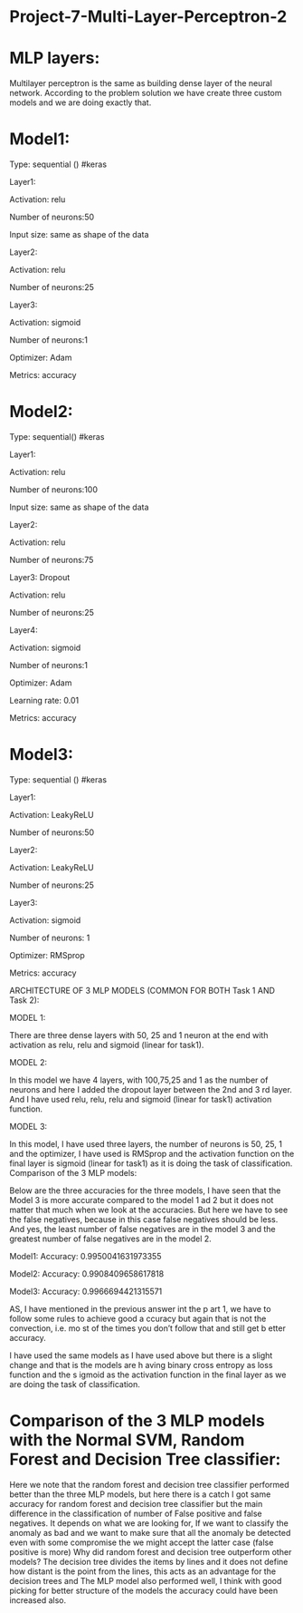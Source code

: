 # Project-7-Multi-Layer-Perceptron-2




# MLP layers:
Multilayer perceptron is the same as building dense layer of the neural network. 
According to the problem solution we have create three custom models and we 
are doing exactly that. 

# Model1:
Type: sequential () #keras

Layer1:

Activation: relu

Number of neurons:50

Input size: same as shape of the data

Layer2:

Activation: relu

Number of neurons:25

Layer3:

Activation: sigmoid

Number of neurons:1

Optimizer: Adam

Metrics: accuracy


# Model2:

Type: sequential() #keras

Layer1:

Activation: relu

Number of neurons:100

Input size: same as shape of the data

Layer2:

Activation: relu

Number of neurons:75

Layer3: Dropout

Activation: relu

Number of neurons:25

Layer4:

Activation: sigmoid

Number of neurons:1

Optimizer: Adam

Learning rate: 0.01

Metrics: accuracy

# Model3:

Type: sequential () #keras

Layer1:

Activation: LeakyReLU

Number of neurons:50

Layer2:

Activation: LeakyReLU

Number of neurons:25

Layer3:

Activation: sigmoid

Number of neurons: 1

Optimizer: RMSprop

Metrics: accuracy

ARCHITECTURE OF 3 MLP MODELS (COMMON FOR BOTH
Task 1 AND Task 2):

MODEL 1:

There are three dense layers with 50, 25 and 1 neuron at the end with 
activation as relu, relu and sigmoid (linear for task1).

MODEL 2:

In this model we have 4 layers, with 100,75,25 and 1 as the number of neurons 
and here I added the dropout layer between the 2nd and 3
rd layer. And I have 
used relu, relu, relu and sigmoid (linear for task1) activation function.

MODEL 3:

In this model, I have used three layers, the number of neurons is 50, 25, 1 and 
the optimizer, I have used is RMSprop and the activation function on the final 
layer is sigmoid (linear for task1) as it is doing the task of classification.
Comparison of the 3 MLP models:

Below are the three accuracies for the three models, I have seen that the 
Model 3 is more accurate compared to the model 1 ad 2 but it does not matter 
that much when we look at the accuracies. But here we have to see the false 
negatives, because in this case false negatives should be less. And yes, the least 
number of false negatives are in the model 3 and the greatest number of false 
negatives are in the model 2.

Model1: Accuracy: 0.9950041631973355

Model2: Accuracy: 0.9908409658617818

Model3: Accuracy: 0.9966694421315571

AS, I have mentioned in the previous answer int the p
art 1, we have to follow some rules to achieve good a
ccuracy but again that is not the convection, i.e. mo
st of the times you don’t follow that and still get b
etter accuracy.

I have used the same models as I have used above but 
there is a slight change and that is the models are h
aving binary cross entropy as loss function and the s
igmoid as the activation function in the final layer 
as we are doing the task of classification.

# Comparison of the 3 MLP models with the Normal SVM, Random Forest and Decision Tree classifier:

Here we note that the random forest and decision tree classifier performed
better than the three MLP models, but here there is a catch I got same 
accuracy for random forest and decision tree classifier but the main difference
in the classification of number of False positive and false negatives. It depends 
on what we are looking for, If we want to classify the anomaly as bad and we 
want to make sure that all the anomaly be detected even with some 
compromise the we might accept the latter case (false positive is more)
Why did random forest and decision tree outperform other models?
The decision tree divides the items by lines and it does not define how distant 
is the point from the lines, this acts as an advantage for the decision trees and 
The MLP model also performed well, I think with good picking for better 
structure of the models the accuracy could have been increased also.













